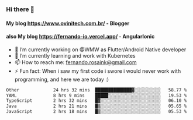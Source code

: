 ### Hi there 👋

#### My blog https://www.ovinitech.com.br/ - Blogger
#### also My blog https://fernando-io.vercel.app/ - AngularIonic

- 🔭 I’m currently working on @WMW as Flutter/Android Native developer
- 🌱 I’m currently learning and work with Kubernetes
- 📫 How to reach me: fernando.rosaink@gmail.com 
- ⚡ Fun fact: When i saw my first code i swore i would never work with programming, and here we are today :)

<!--START_SECTION:waka-->

```txt
Other             24 hrs 32 mins  ██████████████▓░░░░░░░░░░   58.77 %
YAML              8 hrs 9 mins    █████░░░░░░░░░░░░░░░░░░░░   19.53 %
TypeScript        2 hrs 32 mins   █▓░░░░░░░░░░░░░░░░░░░░░░░   06.10 %
Java              2 hrs 21 mins   █▒░░░░░░░░░░░░░░░░░░░░░░░   05.65 %
JavaScript        2 hrs 18 mins   █▒░░░░░░░░░░░░░░░░░░░░░░░   05.53 %
```

<!--END_SECTION:waka-->
